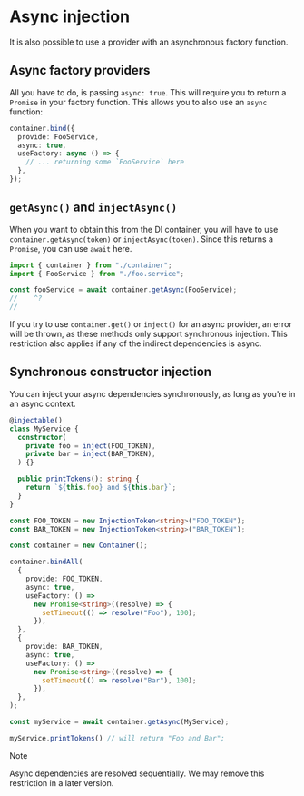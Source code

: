 # Async injection

It is also possible to use a provider with an asynchronous factory function.

## Async factory providers

All you have to do, is passing `async: true`. This will require you to return a `Promise` in your factory function.
This allows you to also use an `async` function:

```ts
container.bind({
  provide: FooService,
  async: true,
  useFactory: async () => {
    // ... returning some `FooService` here
  },
});
```

## `getAsync()` and `injectAsync()`

When you want to obtain this from the DI container, you will have to use `container.getAsync(token)` or
`injectAsync(token)`. Since this returns a `Promise`, you can use `await` here.

```ts twoslash
import { container } from "./container";
import { FooService } from "./foo.service";

const fooService = await container.getAsync(FooService);
//    ^?
//
```

If you try to use `container.get()` or `inject()` for an async provider, an error will be thrown,
as these methods only support synchronous injection. This restriction also applies if any of the indirect dependencies 
is async.

## Synchronous constructor injection


You can inject your async dependencies synchronously, as long as you're in an async context.

```ts
@injectable()
class MyService {
  constructor(
    private foo = inject(FOO_TOKEN),
    private bar = inject(BAR_TOKEN),
  ) {}

  public printTokens(): string {
    return `${this.foo} and ${this.bar}`;
  }
}

const FOO_TOKEN = new InjectionToken<string>("FOO_TOKEN");
const BAR_TOKEN = new InjectionToken<string>("BAR_TOKEN");

const container = new Container();

container.bindAll(
  {
    provide: FOO_TOKEN,
    async: true,
    useFactory: () =>
      new Promise<string>((resolve) => {
        setTimeout(() => resolve("Foo"), 100);
      }),
  },
  {
    provide: BAR_TOKEN,
    async: true,
    useFactory: () =>
      new Promise<string>((resolve) => {
        setTimeout(() => resolve("Bar"), 100);
      }),
  },
);

const myService = await container.getAsync(MyService);

myService.printTokens() // will return "Foo and Bar";
```

> [!NOTE]
> Async dependencies are resolved sequentially. We may remove this restriction in a later version.
